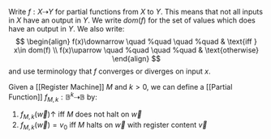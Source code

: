 Write $f:X\dashrightarrow Y$ for partial functions from $X$ to $Y$. This means that not all inputs in $X$ have an output in $Y$. We write $dom(f)$ for the set of values which does have an output in $Y$.
We also write:
$$
\begin{align}
f(x)\downarrow \quad %quad
\quad %quad
 & \text{iff } x\in dom(f)  \\
f(x)\uparrow \quad %quad
\quad %quad
 & \text{otherwise}
\end{align}
$$
and use terminology that $f$ converges or diverges on input $x$.

Given a [[Register Machine]] $M$ and $k>0$, we can define a [[Partial Function]] $f_{M,k}:\mathbb{B}^{k}\dashrightarrow \mathbb{B}$ by:
1. $f_{M,k}(\vec{w})\uparrow$ iff $M$ does not halt on $\vec{w}$
2. $f_{M,k}(\vec{w})=v_{0}$ iff $M$ halts on $\vec{w}$ with register content $\vec{v}$
